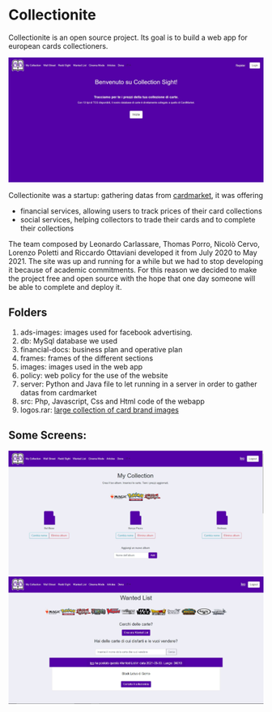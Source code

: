# Collectionite

Collectionite is an open source project. Its goal is to build a web app for european cards collectioners.


![alt text](https://github.com/leonardocarlas/Collectionite/blob/master/1.JPG "Logo") 


Collectionite was a startup: gathering datas from [cardmarket](https://www.cardmarket.com/it), it was offering

-  financial services, allowing users to track prices of their card collections
-  social services, helping collectors to trade their cards and to complete their collections
  
The team composed by Leonardo Carlassare, Thomas Porro, Nicolò Cervo, Lorenzo Poletti and Riccardo Ottaviani developed it from July 2020 to May 2021. The site was up and running for a while but we had to stop developing it because of academic commitments.
For this reason we decided to make the project free and open source with the hope that one day someone will be able to complete and deploy it.

## Folders

1. ads-images: images used for facebook advertising.
2. db: MySql database we used
3. financial-docs: business plan and operative plan
4. frames: frames of the different sections
5. images: images used in the web app
6. policy: web policy for the use of the website
7. server: Python and Java file to let running in a server in order to gather datas from cardmarket
8. src: Php, Javascript, Css and Html code of the webapp
9. logos.rar: [large collection of card brand images](https://megafile.cc/KxXr/logos.rar)

## Some Screens: 

![alt text](https://github.com/leonardocarlas/Collectionite/blob/master/2.JPG "Logo") 
![alt text](https://github.com/leonardocarlas/Collectionite/blob/master/3.JPG "Logo") 
